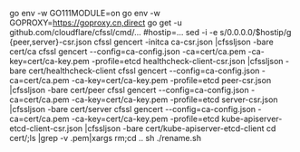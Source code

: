 

go env -w GO111MODULE=on
go env -w GOPROXY=https://goproxy.cn,direct
go get -u github.com/cloudflare/cfssl/cmd/...
#hostip=... sed -i -e s/0.0.0.0/$hostip/g {peer,server}-csr.json
cfssl gencert -initca ca-csr.json |cfssljson -bare cert/ca
cfssl gencert --config=ca-config.json -ca=cert/ca.pem -ca-key=cert/ca-key.pem -profile=etcd healthcheck-client-csr.json |cfssljson -bare cert/healthcheck-client
cfssl gencert --config=ca-config.json -ca=cert/ca.pem -ca-key=cert/ca-key.pem -profile=etcd peer-csr.json |cfssljson -bare cert/peer
cfssl gencert --config=ca-config.json -ca=cert/ca.pem -ca-key=cert/ca-key.pem -profile=etcd server-csr.json |cfssljson -bare cert/server
cfssl gencert --config=ca-config.json -ca=cert/ca.pem -ca-key=cert/ca-key.pem -profile=etcd kube-apiserver-etcd-client-csr.json |cfssljson -bare cert/kube-apiserver-etcd-client
cd cert/;ls |grep -v .pem|xargs rm;cd ..
sh ./rename.sh
